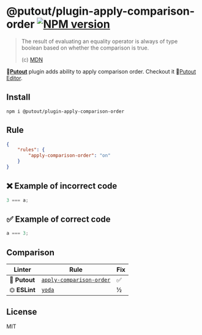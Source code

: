 # @putout/plugin-apply-comparison-order [![NPM version][NPMIMGURL]][NPMURL]

[NPMIMGURL]: https://img.shields.io/npm/v/@putout/plugin-apply-comparison-order.svg?style=flat&longCache=true
[NPMURL]: https://npmjs.org/package/@putout/plugin-apply-comparison-order "npm"

> The result of evaluating an equality operator is always of type boolean based on whether the comparison is true.
>
> (c) [MDN](https://developer.mozilla.org/en-US/docs/Web/JavaScript/Reference/Operators)

🐊[**Putout**](https://github.com/coderaiser/putout) plugin adds ability to apply comparison order.
Checkout it 🐊[Putout Editor](https://putout.cloudcmd.io/#/gist/c61c94d2e1990f59b160aaf462f9a903/0855844b114079ec46098be6f3602dfdaa74290c).

## Install

```
npm i @putout/plugin-apply-comparison-order
```

## Rule

```json
{
    "rules": {
        "apply-comparison-order": "on"
    }
}
```

## ❌ Example of incorrect code

```js
3 === a;
```

## ✅ Example of correct code

```js
a === 3;
```

## Comparison

Linter | Rule | Fix
--------|-------|------------|
🐊 **Putout**| [`apply-comparison-order`](https://github.com/coderaiser/putout/tree/master/packages/plugin-apply-comparison-order#readme)| ✅
⏣ **ESLint** | [`yoda`](https://eslint.org/docs/rules/yoda) | ½

## License

MIT
